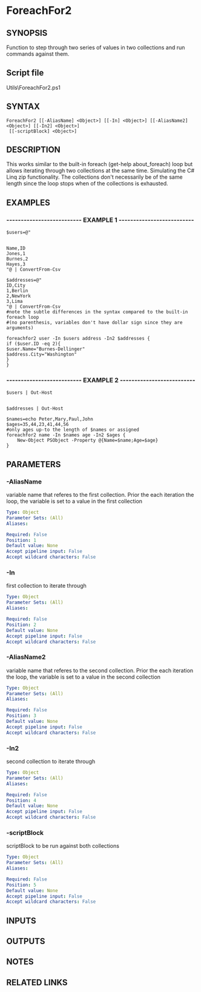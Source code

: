 # ForeachFor2

## SYNOPSIS
Function to step through two series of values in two collections and run commands against them.

## Script file
Utils\ForeachFor2.ps1

## SYNTAX

```
ForeachFor2 [[-AliasName] <Object>] [[-In] <Object>] [[-AliasName2] <Object>] [[-In2] <Object>]
 [[-scriptBlock] <Object>]
```

## DESCRIPTION
This works similar to the built-in foreach (get-help about_foreach) loop but allows iterating through two collections at the same time.
Simulating the C# Linq zip functionality. 
The collections don't necessarily be of the same length since the loop stops when of the collections is exhausted.

## EXAMPLES

### -------------------------- EXAMPLE 1 --------------------------
```
$users=@"


Name,ID
Jones,1
Burnes,2
Hayes,3
"@ | ConvertFrom-Csv

$addresses=@"
ID,City
1,Berlin
2,NewYork
3,Lima
"@ | ConvertFrom-Csv
#note the subtle differences in the syntax compared to the built-in foreach loop 
#(no parenthesis, variables don't have dollar sign since they are arguments)

foreachfor2 user -In $users address -In2 $addresses {
if ($user.ID -eq 2){
$user.Name="Burnes-Dellinger"
$address.City="Washington"
}
}
```
### -------------------------- EXAMPLE 2 --------------------------
```
$users | Out-Host


$addresses | Out-Host

$names=echo Peter,Mary,Paul,John
$ages=35,44,23,41,44,56
#only ages up-to the length of $names or assigned
foreachfor2 name -In $names age -In2 $ages {
	New-Object PSObject -Property @{Name=$name;Age=$age}
}
```
## PARAMETERS

### -AliasName
variable name that referes to the first collection.
Prior the each iteration the loop, the variable is set to a value in the first collection

```yaml
Type: Object
Parameter Sets: (All)
Aliases: 

Required: False
Position: 1
Default value: None
Accept pipeline input: False
Accept wildcard characters: False
```

### -In
first collection to iterate through

```yaml
Type: Object
Parameter Sets: (All)
Aliases: 

Required: False
Position: 2
Default value: None
Accept pipeline input: False
Accept wildcard characters: False
```

### -AliasName2
variable name that referes to the second collection.
Prior the each iteration the loop, the variable is set to a value in the second collection

```yaml
Type: Object
Parameter Sets: (All)
Aliases: 

Required: False
Position: 3
Default value: None
Accept pipeline input: False
Accept wildcard characters: False
```

### -In2
second collection to iterate through

```yaml
Type: Object
Parameter Sets: (All)
Aliases: 

Required: False
Position: 4
Default value: None
Accept pipeline input: False
Accept wildcard characters: False
```

### -scriptBlock
scriptBlock to be run against both collections

```yaml
Type: Object
Parameter Sets: (All)
Aliases: 

Required: False
Position: 5
Default value: None
Accept pipeline input: False
Accept wildcard characters: False
```

## INPUTS

## OUTPUTS

## NOTES

## RELATED LINKS






